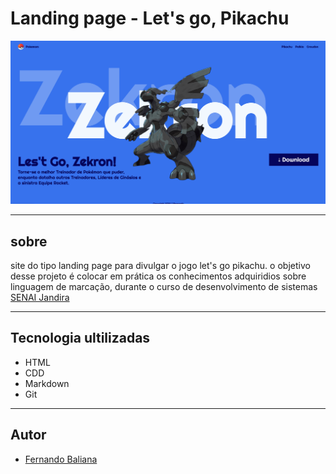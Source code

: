 # Landing page - Let's go, Pikachu

![ ](./Zekron.22.png)

---

## sobre
site do tipo landing page para divulgar o jogo let's go pikachu.
o objetivo desse projeto é colocar em prática os conhecimentos adquiridios sobre linguagem de marcação, durante o curso de desenvolvimento de sistemas [SENAI Jandira](https://sp.senai.br/unidade/jandira/) 

--- 

## Tecnologia ultilizadas 
- HTML
- CDD
- Markdown
- Git

---
## Autor
- [Fernando Baliana](https://www.linkedin.com/jobs/)